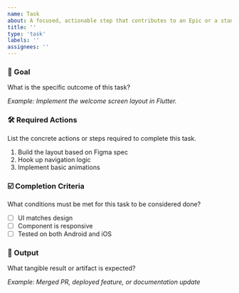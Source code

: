 ```yaml
---
name: Task
about: A focused, actionable step that contributes to an Epic or a standalone task that itself is not big enough for an Epic.
title: ''
type: 'task'
labels: ''
assignees: ''
---
```


### 🎯 Goal
What is the specific outcome of this task?

_Example: Implement the welcome screen layout in Flutter._

### 🛠️ Required Actions
List the concrete actions or steps required to complete this task.

1. Build the layout based on Figma spec
2. Hook up navigation logic
3. Implement basic animations

### ☑️ Completion Criteria
What conditions must be met for this task to be considered done?

- [ ] UI matches design
- [ ] Component is responsive
- [ ] Tested on both Android and iOS

### 🏁 Output
What tangible result or artifact is expected?

_Example: Merged PR, deployed feature, or documentation update_
